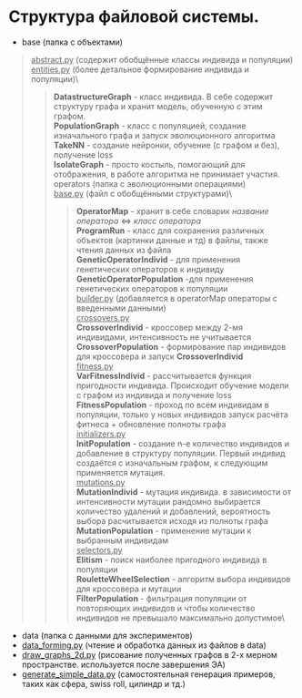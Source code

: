 # Структура файловой системы.

- base (папка с объектами)
> <u>abstract.py</u> (содержит обобщённые классы индивида и популяции)\
> <u>entities.py</u> (более детальное формирование индивида и популяции)\
> > **DatastructureGraph** - класс индивида. В себе содержит структуру графа и хранит модель, обученную с этим графом.\
> > **PopulationGraph** - класс с популяцией, создание изначального графа и запуск эволюционного алгоритма\
> > **TakeNN** - создание нейронки, обучение (с графом и без), получение loss\
> > **IsolateGraph** - просто костыль, помогающий для отображения, в работе алгоритма не принимает участия.\
> operators (папка с эволюционными операциями)\
> > <u>base.py</u> (файл с обобщёнными структурами)\
> > > **OperatorMap** - хранит в себе словарик *название оператора* <=> *класс оператора*\
> > > **ProgramRun** - класс для сохранения различных объектов (картинки данные  и тд) в файлы, также чтения данных из файла\
> > > **GeneticOperatorIndivid** - для применения генетических операторов к индивиду\
> > > **GeneticOperatorPopulation** -для применения генетических операторов к популяции\
> > <u>builder.py</u> (добавляется в operatorMap операторы с введенными данными)\
> > <u>crossovers.py</u> \
> > > **CrossoverIndivid** - кроссовер между 2-мя индивидами, интенсивность не учитывается\
> > > **CrossoverPopulation** - формирование пар индивидов для кроссовера и запуск **CrossoverIndivid**\
> >  <u>fitness.py</u> \
> > > **VarFitnessIndivid** - рассчитывается функция пригодности индивида. Происходит обучение модели с графом из индивида и получение loss\
> > > **FitnessPopulation** - проход по всем индивидам в популяции, только у новых индивидов запуск расчёта фитнеса +  обновление полноты графа\
> >  <u>initializers.py</u> \
> > > **InitPopulation** - создание n-е количество индивидов и добавление в структуру популяции. Первый индивид создаётся с изначальным графом, к следующим применяется мутация.\
> >  <u>mutations.py</u> \
> > > **MutationIndivid** -  мутация индивида. в зависимости от интенсивности мутации рандомно выбирается количество удалений и добавлений, вероятность выбора расчитывается исходя из полноты графа\
> >  > **MutationPopulation** - применение мутации к выбранным индивидам\
> >  <u>selectors.py</u> \
> > > **Elitism** - поиск наиболее пригодного индивида в популяции\
> > > **RouletteWheelSelection** - алгоритм  выбора индивидов для кроссовера и мутации\
> > > **FilterPopulation** - фильтрация популяции от повторяющих индивидов и чтобы количество индивидов не превышало максимально допустимое\

- data (папка с данными для экспериментов)
- <u>data_forming.py</u> (чтение и обработка данных из файлов в data)
- <u>draw_graphs_2d.py</u> (рисование полученных графов в 2-х мерном пространстве. используется после завершения ЭА)
- <u>generate_simple_data.py</u> (самостоятельная генерация примеров, таких как сфера, swiss roll, цилиндр и тд.)
